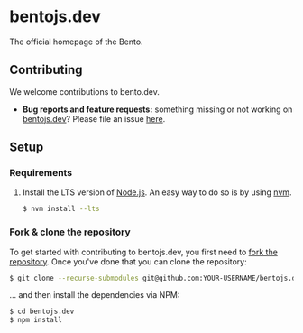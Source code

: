 # bentojs.dev

The official homepage of the Bento.

## Contributing

We welcome contributions to bento.dev.

- **Bug reports and feature requests:** something missing or not working on [bentojs.dev](https://bentojs.dev)? Please file an issue [here](https://github.com/ampproject/bento.dev/issues/new).

## Setup

### Requirements

1. Install the LTS version of [Node.js](https://nodejs.org). An easy way to do so is by using [nvm](https://github.com/nvm-sh/nvm).

   ```sh
   $ nvm install --lts
   ```

### Fork & clone the repository

To get started with contributing to bentojs.dev, you first need to [fork the repository](https://help.github.com/en/articles/fork-a-repo). Once you've done that you can clone the repository:

```sh
$ git clone --recurse-submodules git@github.com:YOUR-USERNAME/bentojs.dev.git
```

... and then install the dependencies via NPM:

```sh
$ cd bentojs.dev
$ npm install
```
